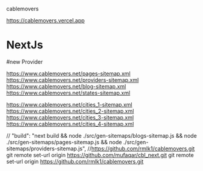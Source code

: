 cablemovers

https://cablemovers.vercel.app

# NextJs

#new Provider



https://www.cablemovers.net/pages-sitemap.xml
https://www.cablemovers.net/providers-sitemap.xml
https://www.cablemovers.net/blog-sitemap.xml
https://www.cablemovers.net/states-sitemap.xml


https://www.cablemovers.net/cities_1-sitemap.xml
https://www.cablemovers.net/cities_2-sitemap.xml
https://www.cablemovers.net/cities_3-sitemap.xml
https://www.cablemovers.net/cities_4-sitemap.xml



//   "build": "next build && node ./src/gen-sitemaps/blogs-sitemap.js && node ./src/gen-sitemaps/pages-sitemap.js && node ./src/gen-sitemaps/providers-sitemap.js",
//https://github.com/rmlk1/cablemovers.git
git remote set-url origin https://github.com/mufaqar/cbl_next.git
git remote set-url origin https://github.com/rmlk1/cablemovers.git

